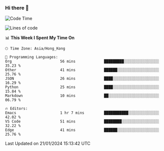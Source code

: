 ### Hi there 👋

<!--
**nicehiro/nicehiro** is a ✨ _special_ ✨ repository because its `README.md` (this file) appears on your GitHub profile.

Here are some ideas to get you started:

- 🔭 I’m currently working on ...
- 🌱 I’m currently learning ...
- 👯 I’m looking to collaborate on ...
- 🤔 I’m looking for help with ...
- 💬 Ask me about ...
- 📫 How to reach me: ...
- 😄 Pronouns: ...
- ⚡ Fun fact: ...
-->

<!--START_SECTION:waka-->
![Code Time](http://img.shields.io/badge/Code%20Time-194%20hrs%206%20mins-blue)

![Lines of code](https://img.shields.io/badge/From%20Hello%20World%20I%27ve%20Written-2.6%20million%20lines%20of%20code-blue)

📊 **This Week I Spent My Time On** 

```text
🕑︎ Time Zone: Asia/Hong_Kong

💬 Programming Languages: 
Org                      56 mins             █████████░░░░░░░░░░░░░░░░   35.23 % 
Other                    41 mins             ██████░░░░░░░░░░░░░░░░░░░   25.76 % 
JSON                     26 mins             ████░░░░░░░░░░░░░░░░░░░░░   16.29 % 
Python                   25 mins             ████░░░░░░░░░░░░░░░░░░░░░   15.84 % 
Markdown                 10 mins             ██░░░░░░░░░░░░░░░░░░░░░░░   06.79 % 

🔥 Editors: 
Emacs                    1 hr 7 mins         ███████████░░░░░░░░░░░░░░   42.02 % 
VS Code                  51 mins             ████████░░░░░░░░░░░░░░░░░   32.22 % 
Edge                     41 mins             ██████░░░░░░░░░░░░░░░░░░░   25.76 % 
```


 Last Updated on 21/01/2024 15:13:42 UTC
<!--END_SECTION:waka-->
